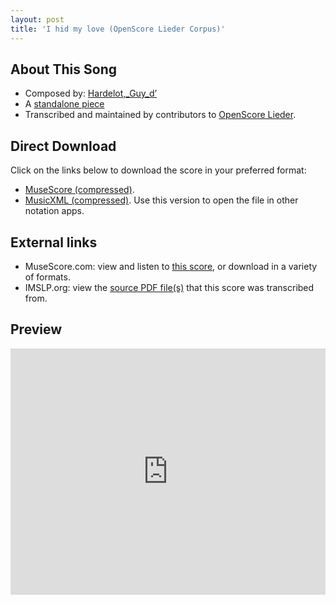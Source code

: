 ```yaml
---
layout: post
title: 'I hid my love (OpenScore Lieder Corpus)'
---
```


## About This Song

- Composed by: [Hardelot,_Guy_d’](https://fourscoreandmore.org/openscore/lieder/Hardelot,_Guy_d’)
- A [standalone piece](https://fourscoreandmore.org/openscore/lieder/Hardelot,_Guy_d’/_)
- Transcribed and maintained by contributors to [OpenScore Lieder].

[OpenScore Lieder]: https://musescore.com/openscore-lieder-corpus

## Direct Download

Click on the links below to download the score in your preferred format:
- [MuseScore (compressed)](https://github.com/openscore/lieder/blob/main/scores/Hardelot,_Guy_d’/_/I_hid_my_love/lc6629763.mscz?raw=true).
- [MusicXML (compressed)](https://github.com/openscore/lieder/blob/main/scores/Hardelot,_Guy_d’/_/I_hid_my_love/lc6629763.mxl?raw=true). Use this version to open the file in other notation apps.

## External links

- MuseScore.com: view and listen to [this score][MuseScore], or download in a variety of formats.
- IMSLP.org: view the [source PDF file(s)][IMSLP] that this score was transcribed from.

[MuseScore]: https://musescore.com/score/6629763
[IMSLP]: https://imslp.org/wiki/Special:ReverseLookup/508762

## Preview

<iframe width="100%" height="394" src="https://musescore.com/openscore-lieder-corpus/scores/6629763/embed" frameborder="0" allowfullscreen allow="autoplay; fullscreen"></iframe>
